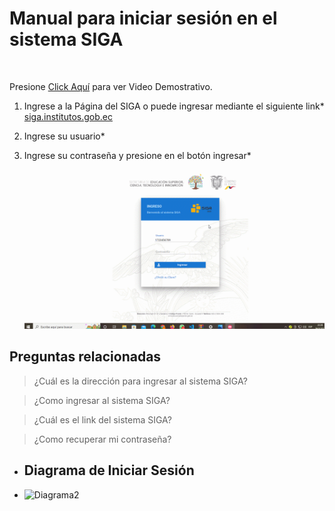 
# **Manual para iniciar sesión en el sistema SIGA**  

<!--lista-->
<br>

Presione [Click Aquí](https://youtu.be/mb1pTxtPKtE) para ver Video Demostrativo.  

1. Ingrese a la Página del SIGA o puede ingresar mediante el siguiente link* [siga.institutos.gob.ec](http://siga.institutos.gob.ec:8080/siga-web/)
2. Ingrese su usuario*
3. Ingrese su contraseña y presione en el botón ingresar*


    ![Gif_inicio](Gif%20Inicio.gif)
 ## **Preguntas relacionadas**
>¿Cuál es la dirección para ingresar al sistema SIGA?

>¿Como ingresar al sistema SIGA?

>¿Cuál es el link del sistema SIGA?

>¿Como recuperar mi contraseña?

* ## **Diagrama de Iniciar Sesión**
* ![Diagrama2](5.IniciarSesi%C3%B3n.png)







